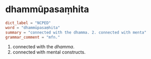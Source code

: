 # dhammūpasaṃhita

``` toml
dict_label = "NCPED"
word = "dhammūpasaṃhita"
summary = "connected with the dhamma. 2. connected with menta"
grammar_comment = "mfn."
```

1. connected with the *dhamma*.
2. connected with mental constructs.

